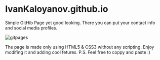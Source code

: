 # IvanKaloyanov.github.io
Simple GitHib Page yet good looking. There you can put your contact info and social media profiles.

![gitpages](https://user-images.githubusercontent.com/16307530/50377477-a64b7e00-0626-11e9-980c-1ced2aa2ea00.png)


The page is made only using HTML5 & CSS3 without any scripting. Enjoy modifing it and adding cool fetures.
P.S. Feel free to coppy and paste :)
